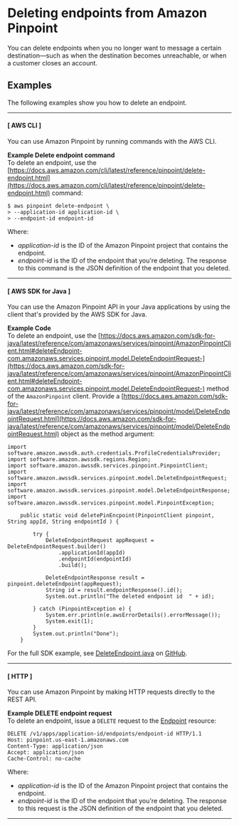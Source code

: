 # Deleting endpoints from Amazon Pinpoint<a name="audience-define-remove"></a>

You can delete endpoints when you no longer want to message a certain destination—such as when the destination becomes unreachable, or when a customer closes an account\.

## Examples<a name="audience-define-remove-endpoints"></a>

The following examples show you how to delete an endpoint\.

------
#### [ AWS CLI ]

You can use Amazon Pinpoint by running commands with the AWS CLI\.

**Example Delete endpoint command**  
To delete an endpoint, use the [https://docs.aws.amazon.com/cli/latest/reference/pinpoint/delete-endpoint.html](https://docs.aws.amazon.com/cli/latest/reference/pinpoint/delete-endpoint.html) command:  

```
$ aws pinpoint delete-endpoint \
> --application-id application-id \
> --endpoint-id endpoint-id
```
Where:  
+ *application\-id* is the ID of the Amazon Pinpoint project that contains the endpoint\.
+ *endpoint\-id* is the ID of the endpoint that you're deleting\.
The response to this command is the JSON definition of the endpoint that you deleted\.

------
#### [ AWS SDK for Java ]

You can use the Amazon Pinpoint API in your Java applications by using the client that's provided by the AWS SDK for Java\.

**Example Code**  
To delete an endpoint, use the [https://docs.aws.amazon.com/sdk-for-java/latest/reference/com/amazonaws/services/pinpoint/AmazonPinpointClient.html#deleteEndpoint-com.amazonaws.services.pinpoint.model.DeleteEndpointRequest-](https://docs.aws.amazon.com/sdk-for-java/latest/reference/com/amazonaws/services/pinpoint/AmazonPinpointClient.html#deleteEndpoint-com.amazonaws.services.pinpoint.model.DeleteEndpointRequest-) method of the `AmazonPinpoint` client\. Provide a [https://docs.aws.amazon.com/sdk-for-java/latest/reference/com/amazonaws/services/pinpoint/model/DeleteEndpointRequest.html](https://docs.aws.amazon.com/sdk-for-java/latest/reference/com/amazonaws/services/pinpoint/model/DeleteEndpointRequest.html) object as the method argument:  

```
import software.amazon.awssdk.auth.credentials.ProfileCredentialsProvider;
import software.amazon.awssdk.regions.Region;
import software.amazon.awssdk.services.pinpoint.PinpointClient;
import software.amazon.awssdk.services.pinpoint.model.DeleteEndpointRequest;
import software.amazon.awssdk.services.pinpoint.model.DeleteEndpointResponse;
import software.amazon.awssdk.services.pinpoint.model.PinpointException;
```

```
    public static void deletePinEncpoint(PinpointClient pinpoint, String appId, String endpointId ) {

        try {
            DeleteEndpointRequest appRequest = DeleteEndpointRequest.builder()
                .applicationId(appId)
                .endpointId(endpointId)
                .build();

            DeleteEndpointResponse result = pinpoint.deleteEndpoint(appRequest);
            String id = result.endpointResponse().id();
            System.out.println("The deleted endpoint id  " + id);

        } catch (PinpointException e) {
            System.err.println(e.awsErrorDetails().errorMessage());
            System.exit(1);
        }
        System.out.println("Done");
    }
```

For the full SDK example, see [DeleteEndpoint\.java](https://github.com/awsdocs/aws-doc-sdk-examples/blob/master/javav2/example_code/pinpoint/src/main/java/com/example/pinpoint/DeleteEndpoint.java/) on [GitHub](https://github.com/)\.

------
#### [ HTTP ]

You can use Amazon Pinpoint by making HTTP requests directly to the REST API\.

**Example DELETE endpoint request**  
To delete an endpoint, issue a `DELETE` request to the [Endpoint](https://docs.aws.amazon.com/pinpoint/latest/apireference/rest-api-endpoint.html) resource:  

```
DELETE /v1/apps/application-id/endpoints/endpoint-id HTTP/1.1
Host: pinpoint.us-east-1.amazonaws.com
Content-Type: application/json
Accept: application/json
Cache-Control: no-cache
```
Where:  
+ *application\-id* is the ID of the Amazon Pinpoint project that contains the endpoint\.
+ *endpoint\-id* is the ID of the endpoint that you're deleting\.
The response to this request is the JSON definition of the endpoint that you deleted\.

------